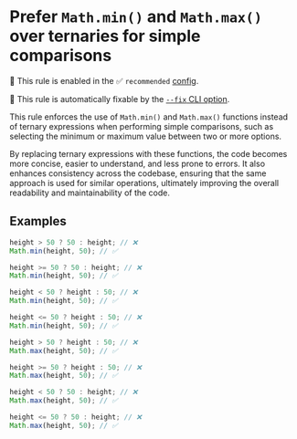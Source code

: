 # Prefer `Math.min()` and `Math.max()` over ternaries for simple comparisons

💼 This rule is enabled in the ✅ `recommended` [config](https://github.com/sindresorhus/eslint-plugin-unicorn#recommended-config).

🔧 This rule is automatically fixable by the [`--fix` CLI option](https://eslint.org/docs/latest/user-guide/command-line-interface#--fix).

<!-- end auto-generated rule header -->
<!-- Do not manually modify this header. Run: `npm run fix:eslint-docs` -->

This rule enforces the use of `Math.min()` and `Math.max()` functions instead of ternary expressions when performing simple comparisons, such as selecting the minimum or maximum value between two or more options.

By replacing ternary expressions with these functions, the code becomes more concise, easier to understand, and less prone to errors. It also enhances consistency across the codebase, ensuring that the same approach is used for similar operations, ultimately improving the overall readability and maintainability of the code.

## Examples

<!-- Math.min() -->

```js
height > 50 ? 50 : height; // ❌
Math.min(height, 50); // ✅
```

```js
height >= 50 ? 50 : height; // ❌
Math.min(height, 50); // ✅
```

```js
height < 50 ? height : 50; // ❌
Math.min(height, 50); // ✅
```

```js
height <= 50 ? height : 50; // ❌
Math.min(height, 50); // ✅
```

<!-- Math.max() -->

```js
height > 50 ? height : 50; // ❌
Math.max(height, 50); // ✅
```

```js
height >= 50 ? height : 50; // ❌
Math.max(height, 50); // ✅
```

```js
height < 50 ? 50 : height; // ❌
Math.max(height, 50); // ✅
```

```js
height <= 50 ? 50 : height; // ❌
Math.max(height, 50); // ✅
```
